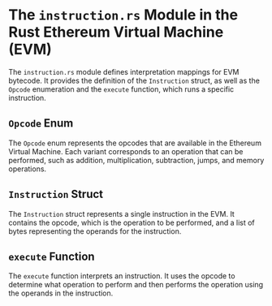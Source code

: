 # The `instruction.rs` Module in the Rust Ethereum Virtual Machine (EVM)

The `instruction.rs` module defines interpretation mappings for EVM bytecode. It provides the definition of the `Instruction` struct, as well as the `Opcode` enumeration and the `execute` function, which runs a specific instruction.

## `Opcode` Enum

The `Opcode` enum represents the opcodes that are available in the Ethereum Virtual Machine. Each variant corresponds to an operation that can be performed, such as addition, multiplication, subtraction, jumps, and memory operations.

## `Instruction` Struct

The `Instruction` struct represents a single instruction in the EVM. It contains the opcode, which is the operation to be performed, and a list of bytes representing the operands for the instruction.

## `execute` Function

The `execute` function interprets an instruction. It uses the opcode to determine what operation to perform and then performs the operation using the operands in the instruction.